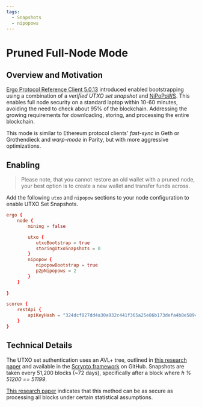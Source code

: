 ```yaml
---
tags:
  - Snapshots
  - nipopows
---
```


# Pruned Full-Node Mode

## Overview and Motivation

[Ergo Protocol Reference Client 5.0.13](https://github.com/ergoplatform/ergo/releases/tag/v5.0.13) introduced enabled bootstrapping using a combination of a *verified UTXO set snapshot* and [NiPoPoWS](nipopows.md). This enables full node security on a standard laptop within 10-60 minutes, avoiding the need to check about 95% of the blockchain. Addressing the growing requirements for downloading, storing, and processing the entire blockchain.

This mode is similar to Ethereum protocol clients' *fast-sync* in Geth or Grothendieck and *warp-mode* in Parity, but with more aggressive optimizations.

## Enabling

> Please note, that you cannot restore an old wallet with a pruned node, your best option is to create a new wallet and transfer funds across.

Add the following `utxo` and `nipopow` sections to your node configuration to enable UTXO Set Snapshots. 

```conf
ergo {
    node {
        mining = false

        utxo {
           utxoBootstrap = true
           storingUtxoSnapshots = 0
        }
        nipopow {
           nipopowBootstrap = true
           p2pNipopows = 2
        }
    }
    
}

scorex {
    restApi {
        apiKeyHash = "324dcf027dd4a30a932c441f365a25e86b173defa4b8e58948253471b81b72cf"
    }
}
```


## Technical Details

The UTXO set authentication uses an AVL+ tree, outlined in [this research paper](https://eprint.iacr.org/2016/994.pdf) and available in the [Scrypto framework](https://github.com/input-output-hk/scrypto) on GitHub. Snapshots are taken every 51,200 blocks (~72 days), specifically after a block where *h % 51200 == 51199*. 

[This research paper](https://eprint.iacr.org/2018/129) indicates that this method can be as secure as processing all blocks under certain statistical assumptions. 